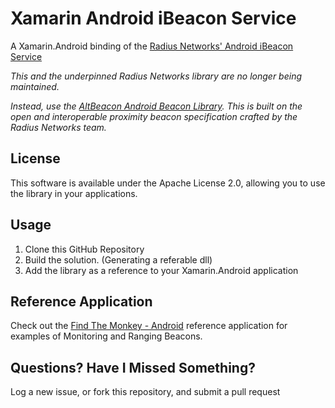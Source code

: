 Xamarin Android iBeacon Service
===============================

A Xamarin.Android binding of the [Radius Networks' Android iBeacon Service](https://github.com/RadiusNetworks/android-ibeacon-service)

*This and the underpinned Radius Networks library are no longer being maintained.*

*Instead, use the [AltBeacon Android Beacon Library](https://github.com/chrisriesgo/Xamarin-Android-Beacon-Library). This is built on the open and interoperable proximity beacon specification crafted by the Radius Networks team.*

## License

This software is available under the Apache License 2.0, allowing you to use the library in your applications.

## Usage

1. Clone this GitHub Repository
2. Build the solution. (Generating a referable dll)
4. Add the library as a reference to your Xamarin.Android application 

## Reference Application

Check out the [Find The Monkey - Android](https://github.com/chrisriesgo/FindTheMonkey-Android) reference application for examples of Monitoring and Ranging Beacons.

## Questions?  Have I Missed Something?

Log a new issue, or fork this repository, and submit a pull request
